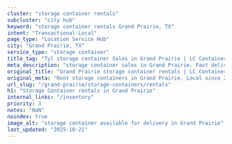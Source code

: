 ```yaml
---
cluster: "storage container rentals"
subcluster: "city hub"
keyword: "storage container rentals Grand Prairie, TX"
intent: "Transactional-Local"
page_type: "Location Service Hub"
city: "Grand Prairie, TX"
service_type: "storage container"
title_tag: "Tyl storage container Sales in Grand Prairie | LC Container"
meta_description: "storage container sales in Grand Prairie. Fast delivery, competitive pricing. Serving storage containers area. Quote ID: 3T6. Call (214) 524-4168 for your free quote today."
original_title: "Grand Prairie storage container rentals | LC Container"
original_meta: "Rent storage containers in Grand Prairie. Local since 2003. Flexible rental terms. Same-week delivery available. Get your free quote — call (214) 524-4168 to..."
url_slug: "/grand-prairie/storage-containers/rentals"
h1: "Storage Container rentals in Grand Prairie"
internal_links: "/inventory"
priority: 3
notes: "NaN"
noindex: true
image_alt: "storage container available for delivery in Grand Prairie"
last_updated: "2025-10-21"
---
```


<!-- TODO: Add unique city/inventory copy, images, and internal links here. -->
